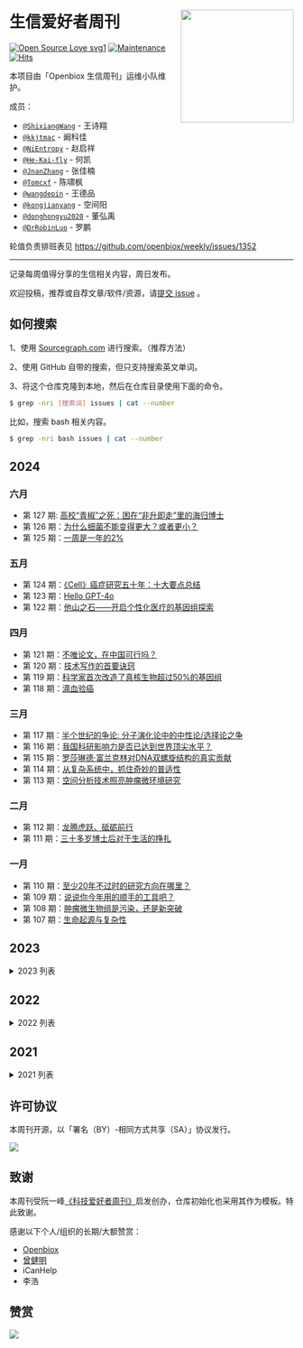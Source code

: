 # 生信爱好者周刊 <img src="https://raw.githubusercontent.com/openbiox/wiki/master/static/img/logo-long.png" align="right" width="200"/>

[![Open Source Love svg1](https://badges.frapsoft.com/os/v1/open-source.svg?v=103)](https://github.com/ellerbrock/open-source-badges/)
[![Maintenance](https://img.shields.io/badge/Maintained%3F-yes-green.svg)](https://GitHub.com/openbiox/weekly/graphs/commit-activity)
[![Hits](https://hits.seeyoufarm.com/api/count/incr/badge.svg?url=https%3A%2F%2Fgithub.com%2FShixiangWang%2Fweekly&count_bg=%2379C83D&title_bg=%23555555&icon=&icon_color=%23E7E7E7&title=hits&edge_flat=false)](https://hits.seeyoufarm.com)

本项目由「Openbiox 生信周刊」运维小队维护。

成员：

- [`@ShixiangWang`](https://github.com/ShixiangWang) - 王诗翔
- [`@kkjtmac`](https://github.com/kkjtmac) - 阚科佳
- [`@NiEntropy`](https://github.com/NiEntropy) - 赵启祥 
- [`@He-Kai-fly`](https://github.com/He-Kai-fly) - 何凯
- [`@JnanZhang`](https://github.com/JnanZhang) - 张佳楠
- [`@Tomcxf`](https://github.com/Tomcxf) - 陈啸枫 
- [`@wangdepin`](https://github.com/wangdepin) - 王德品
- [`@kongjianyang`](https://github.com/kongjianyang) - 空间阳
- [`@donghongyu2020`](https://github.com/donghongyu2020) - 董弘禹
- [`@DrRobinLuo`](https://github.com/DrRobinLuo) - 罗鹏

轮值负责排班表见 <https://github.com/openbiox/weekly/issues/1352>


--------------

记录每周值得分享的生信相关内容，周日发布。

欢迎投稿，推荐或自荐文章/软件/资源，请[提交 issue](https://github.com/openbiox/weekly/issues) 。

## 如何搜索

1、使用 [Sourcegraph.com](https://sourcegraph.com/github.com/openbiox/weekly) 进行搜索。（推荐方法）

2、使用 GitHub 自带的搜索，但只支持搜索英文单词。

3、将这个仓库克隆到本地，然后在仓库目录使用下面的命令。

```bash
$ grep -nri [搜索词] issues | cat --number
```

比如，搜索 bash 相关内容。

```bash
$ grep -nri bash issues | cat --number
```

## 2024

### 六月
- 第 127 期: [高校“青椒”之死：困在“非升即走”里的海归博士](issue/issue-127.md)
- 第 126 期：[为什么细菌不能变得更大？或者更小？](issues/issue-126.md)
- 第 125 期：[一周是一年的2%](issues/issue-125.md)


### 五月

- 第 124 期：[《Cell》癌症研究五十年：十大要点总结](issues/issue-124.md)
- 第 123 期：[Hello GPT-4o](issues/issue-123.md)
- 第 122 期：[他山之石——开启个性化医疗的基因组探索](issues/issue-122.md)

### 四月

- 第 121 期：[不唯论文，在中国可行吗？](issues/issue-121.md)
- 第 120 期：[技术写作的首要诀窍](issues/issue-120.md)
- 第 119 期：[科学家首次改造了真核生物超过50%的基因组](issues/issue-119.md)
- 第 118 期：[滴血验癌](issues/issue-118.md)

### 三月

- 第 117 期：[半个世纪的争论: 分子演化论中的中性论/选择论之争](issues/issue-117.md)
- 第 116 期：[我国科研影响力是否已达到世界顶尖水平？](issues/issue-116.md)
- 第 115 期：[罗莎琳德·富兰克林对DNA双螺旋结构的真实贡献](issues/issue-115.md)
- 第 114 期：[从复杂系统中，抓住奇妙的普适性](issues/issue-114.md)
- 第 113 期：[空间分析技术照亮肿瘤微环境研究](issues/issue-113.md)

### 二月

- 第 112 期：[龙腾虎跃、砥砺前行](issues/issue-112.md)
- 第 111 期：[三十多岁博士后对于生活的挣扎](issues/issue-111.md)

### 一月

- 第 110 期：[至少20年不过时的研究方向在哪里？](issues/issue-110.md)
- 第 109 期：[说说你今年用的顺手的工具吧？](issues/issue-109.md)
- 第 108 期：[肿瘤微生物组是污染，还是新突破](issues/issue-108.md)
- 第 107 期：[生命起源与复杂性](issues/issue-107.md)

## 2023

<details>
 
<summary>2023 列表</summary>

### 十二月

- 第 106 期：[哪些技能/知识使生物信息学不可替代？](issues/issue-106.md)
- 第 105 期：[你愿不愿意在一个小县城待一辈子？](issues/issue-105.md)
- 第 104 期：[百度文心一言和GPT的差距有多大？](issues/issue-104.md)
- 第 103 期：[取消论文发表硬性规定，读博变轻松了吗？](issues/issue-103.md)
- 第 102 期：[中国为什么没有世界一流的研究型医科大学](issues/issue-102.md)

### 十一月

- 第 101 期：[一生不被允许gap的中国人](issues/issue-101.md)
- 第 100 期：[朋友好](issues/issue-100.md)
- 第 99 期：[发论文还是生孩子，女性在学术界会遭遇什么？](issues/issue-99.md)
- 第 98 期：[自然选择主要作用于基因上吗？](issues/issue-98.md)


### 十月

- 第 97 期：[失败的读博经历-如何从跌倒中爬起来？](issues/issue-97.md)
- 第 96 期：[如何取得杰出成就](issues/issue-96.md)
- 第 95 期：[中国人群泛基因组联盟](issues/issue-95.md)

### 九月

- 第 94 期：[非线性的世界，线性的你](issues/issue-94.md)
- 第 93 期：[来自妈妈的Y染色体](issues/issue-93.md)
- 第 92 期：[医疗反腐的困境和选项](issues/issue-92.md)
- 第 91 期：[探索的动机](issues/issue-91.md)

### 八月

- 第 90 期：[性别视角下的中国科研人员画像](issues/issue-90.md)
- 第 89 期：[视频学习胜过读书吗？](issues/issue-89.md)
- 第 88 期：[Vim之父因病离世，一生写下Vim传奇](issues/issue-88.md)
- 第 87 期：[耿美玉的971是真药的可能性](issues/issue-87.md)

### 七月

- 第 86 期：[如何做亮眼的研究生？](issues/issue-86.md)
- 第 85 期：[大学是否选生物：适合普通家庭、智力一般的学生](issues/issue-85.md)
- 第 84 期：[认识自己的缺点](issues/issue-84.md)
- 第 83 期：[2022 Science年度十大科学突破](issues/issue-83.md)
- 第 82 期：[一种新的数字表示方法 Posits](issues/issue-82.md)

### 六月

- 第 81 期：[好人情节](issues/issue-81.md)
- 第 80 期：[生活就像一个鱼缸](issues/issue-80.md)
- 第 79 期：[四千周](issues/issue-79.md)
- 第 78 期：[霸凌是平庸科学家登上顶峰的手段](issues/issue-78.md)

### 五月

- 第 77 期：[科研成果被截胡抢发](issues/issue-77.md)
- 第 76 期：[人生是一个长板问题](issues/issue-76.md)
- 第 75 期：[学术需要批判氛围](issues/issue-75.md)

### 四月

- 第 74 期：[新技术的最大风险](issues/issue-74.md)
- 第 73 期：[迄今为止最开放、成果最多的大队列是如何建成的](issues/issue-73.md)
- 第 72 期：[把时间当作朋友](issues/issue-72.md)
- 第 71 期：[博士生真的需要一天看20篇文献吗？](issues/issue-71.md)

### 三月

- 第 70 期：[多彩多姿的科学家](issues/issue-70.md)
- 第 69 期：[如何引导年轻科研工作者？](issues/issue-69.md)
- 第 68 期：[颠覆性大滑坡，科研还能有实质创新吗？](issues/issue-68.md)
- 第 67 期：[你是如何活用ChatGPT给你打工的？](issues/issue-67.md)

### 二月

- 第 66 期：[退休越晚、寿命越短？有关系么](issues/issue-66.md)
- 第 65 期：[125个科学问题：探索与发现](issues/issue-65.md)
- 第 64 期：[“讨好型人格”：越是乞求，越是被推开](issues/issue-64.md)
- 第 63 期：[停止寻找的最佳时间](issues/issue-63.md)

### 一月

- 第 62 期：[回望与兔年寄语](issues/issue-62.md)
- 第 61 期：[基因对寿命的影响](issues/issue-61.md)
- 第 60 期：[孟德尔诞辰 200 周年](issues/issue-60.md)
- 第 59 期：[AlphaCode 编程大赛卷趴一半程序员](issues/issue-59.md)

</details>

## 2022

<details>
 
<summary>2022 列表</summary>

### 十二月

- 第 58 期：[说说你是怎么度过🐑了的日子？](issues/issue-58.md)
- 第 57 期：[深度学习并非“简单的统计”，二者距离已越来越远](issues/issue-57.md)
- 第 56 期：[2022诺贝尔奖的点击化学或可作为单细胞多组学开发的有力工具](issues/issue-56.md)
- 第 55 期：[科学创新四十年，我们可能还没搞明白科学和技术的基本概念](issues/issue-55.md)


### 十一月

- 第 54 期：[人类和人生的意义](issues/issue-54.md)
- 第 53 期：[为什么现在的中国大学生普遍焦虑内卷？](issues/issue-53.md)
- 第 52 期：[真正的“科技与狠活”：全球首个人工“优选基因”的“完美婴儿”马上2岁啦！](issues/issue-52.md)
- 第 51 期：[职业对性格的改变](issues/issue-51.md)


### 十月

- 第 50 期：[顶级1区期刊宣布：明年起将不再拒稿！](issues/issue-50.md)
- 第 49 期：[面对知识孤岛，你会怎么处理？](issues/issue-49.md)
- 第 48 期：[人生不能只有一个支点](issues/issue-48.md)
- 第 47 期：[RStudio 改名 Posit](issues/issue-47.md)

### 九月

- 第 46 期：[你的苹果M系列芯片电脑跑生信顺利么？](issues/issue-46.md)
- 第 45 期：[读博还是择业？](issues/issue-45.md)
- 第 44 期：[为何动物的寿命差异那么大？](issues/issue-44.md)
- 第 43 期：[RNA-seq差异分析究竟应该用什么？](issues/issue-43.md)

### 八月

- 第 42 期：[极简主义的胜利](issues/issue-42.md)
- 第 41 期：[人体是一个共生生态系统](issues/issue-41.md)
- 第 40 期：[bTMB指导肿瘤免疫治疗临床研究](issues/issue-40.md)
- 第 39 期：[人生不短](issues/issue-39.md)

### 七月

- 第 38 期：[选人不选项目的「基石项目」能否走向成功？](issues/issue-38.md)
- 第 37 期：[抛弃“影响”因子，计算颠覆因子！](issues/issue-37.md)
- 第 36 期：[“费钱、费力、不费脑”是中国该提倡的科研吗？](issues/issue-36.md)
- 第 35 期：[生物信息行业的经济生态](issues/issue-35.md)

### 六月

- 第 34 期：[中国百万人群大队列，何去何从？](issues/issue-34.md)
- 第 33 期：[科研与生活](issues/issue-33.md)
- 第 32 期：[有害的同义突变](issues/issue-32.md)
- 第 31 期：[Openbiox 生物信息学社区 2022 拟开展项目，正式招募 ！](issues/issue-31.md)

### 五月

- 第 30 期：[生信的核心修炼道路在哪里？](issues/issue-30.md)
- 第 29 期：[Hiplot开发库开源](issues/issue-29.md)
- 第 28 期：[华大Stereo-seq系列成果揭秘超高分辨率生命全景时空图谱](issues/issue-28.md)

### 四月

- 第 27 期：[真与假的界限在哪里](issues/issue-27.md)
- 第 26 期：[CRISPR的专利权](issues/issue-26.md)
- 第 25 期：[从事生信工作，究竟是远见者，还是工具人？](issues/issue-25.md)
- 第 24 期：[从有隙到无间，首个人类完整基因组发布](issues/issue-24.md)

### 三月

- 第 23 期：[从美国博德研究所成功之道看生命科学前沿创新](issues/issue-23.md)
- 第 22 期：[为什么生产率在提高而我们却越来越忙](issues/issue-22.md)
- 第 21 期：[科研与爱好](issues/issue-21.md)
- 第 20 期：[科研苦行](issues/issue-20.md)

### 二月

- 第 19 期：[2022年值得关注的7大前沿技术](issues/issue-19.md)
- 第 18 期：[过去50年最重要的统计学思想是什么？](issues/issue-18.md)

### 一月

- 第 17 期：[Cox比例风险模型著作者离世](issues/issue-17.md)
- 第 16 期：[癌症新特征](issues/issue-16.md)
- 第 15 期：[科学家的层次](issues/issue-15.md)

</details>

## 2021

<details>
 
<summary>2021 列表</summary>

### 十二月

- 第 14 期：[为什么有些朋友，走着走着就散了](issues/issue-14.md)
- 第 13 期：[他开发了基因界的百科全书，贡献却少有人知](issues/issue-13.md)
- 第 12 期：[你的饮食模式需要改变吗？](issues/issue-12.md)
- 第 11 期：[中科院近20年院士增选之数据分析](issues/issue-11.md)

### 十一月

- 第 10 期：[开放科学](issues/issue-10.md)
- 第 9 期：[统计建模之道和术](issues/issue-9.md)
- 第 8 期：[《沙丘》编剧、《权游》作者使用MS-DOS创作](issues/issue-8.md)

### 十月

- 第 7 期：[为何年轻便科研至死](issues/issue-7.md)
- 第 6 期：[你会买“炸场”Macbook Pro搞生信吗？](issues/issue-6.md)
- 第 5 期：[相关非因果](issues/issue-5.md)
- 第 4 期：[生信有一天可以得诺贝尔奖吗](issues/issue-4.md)

### 九月

- 第 3 期：[百年杨振宁](issues/issue-3.md)
- 第 2 期：[生信的境界与道路](issues/issue-2.md)
- 第 1 期：[生信是什么](issues/issue-1.md)

</details>
 


## 许可协议

本周刊开源，以「署名（BY）-相同方式共享（SA）」协议发行。

![](https://upload.wikimedia.org/wikipedia/commons/thumb/d/d0/CC-BY-SA_icon.svg/100px-CC-BY-SA_icon.svg.png)

## 致谢

本周刊受阮一峰[《科技爱好者周刊》](https://github.com/ruanyf/weekly)启发创办，仓库初始化也采用其作为模板。特此致谢。

感谢以下个人/组织的长期/大额赞赏：

- [Openbiox](https://github.com/openbiox)
- [曾健明](https://github.com/jmzeng1314)
- iCanHelp
- 李浩

## 赞赏

![](https://cdn.nlark.com/yuque/0/2022/png/471931/1648291334186-bd3390be-c83c-4396-aabd-ca39f588c15d.png?x-oss-process=image%2Fresize%2Cw_1290%2Climit_0)

